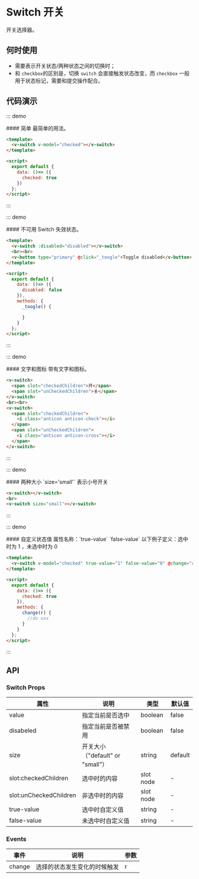 <script>
  export default {
    data: ()=> ({
      checked: true,
      disabled: false
    }),
    methods: {
      _toogle() {
        this.disabled = !this.disabled
      },
      change(r) {
        console.log("status",this.checked);
        //do xxx
      },
    }
  }
</script>

# Switch 开关

开关选择器。

## 何时使用

- 需要表示开关状态/两种状态之间的切换时；
- 和 `checkbox`的区别是，切换 `switch` 会直接触发状态改变，而 `checkbox` 一般用于状态标记，需要和提交操作配合。

## 代码演示

::: demo
<summary>
  #### 简单
  最简单的用法。
</summary>

```html
<template>
  <v-switch v-model="checked"></v-switch>
</template>

<script>
  export default {
    data: ()=> ({
      checked: true
    })
  };
</script>
```
:::

::: demo
<summary>
  #### 不可用
  Switch 失效状态。
</summary>

```html
<template>
  <v-switch :disabled="disabled"></v-switch>
  <br><br>
  <v-button type="primary" @click="_toogle">Toggle disabled</v-button>
</template>

<script>
  export default {
    data: ()=> ({
      disabled: false
    }),
    methods: {
      _toogle() {

      }
    }
  };
</script>
```
:::

::: demo
<summary>
  #### 文字和图标
  带有文字和图标。
</summary>

```html
<v-switch> 
  <span slot="checkedChildren">开</span>
  <span slot="unCheckedChildren">关</span>
</v-switch>
<br><br>
<v-switch> 
  <span slot="checkedChildren">
    <i class="anticon anticon-check"></i>
  </span>
  <span slot="unCheckedChildren">
    <i class="anticon anticon-cross"></i>
  </span>
</v-switch>
```
:::

::: demo
<summary>
  #### 两种大小
  `size='small'` 表示小号开关
</summary>

```html
<v-switch></v-switch>
<br>
<v-switch size="small"></v-switch>
```
:::

::: demo
<summary>
  #### 自定义状态值
  属性名称：`true-value`  `false-value`
  以下例子定义：选中时为 1 ，未选中时为 0
</summary>

```html
<template>
  <v-switch v-model="checked" true-value="1" false-value="0" @change="change"></v-switch>
</template>

<script>
  export default {
    data: ()=> ({
      checked: true
    }),
    methods: {
      change(r) {
        //do xxx
      }
    }
  };
</script>
```
:::

## API
### Switch Props
| 属性        | 说明           | 类型               | 默认值       |
|------------|----------------|-------------------|-------------|
| value    | 指定当前是否选中	 | boolean | false |
| disabeled  | 指定当前是否被禁用 | boolean | false |
| size    | 开关大小（"default" or "small"） | string | default |
| slot:checkedChildren  | 选中时的内容	 | slot node | - |
| slot:unCheckedChildren    | 非选中时的内容	 | slot node | - |
| true-value   | 选中时自定义值	 | string | - |
| false-value   | 未选中时自定义值	 | string | - |

### Events
| 事件        | 说明           | 参数               |
|------------|----------------|-------------------|
| change    | 选择的状态发生变化的时候触发	 | r |
